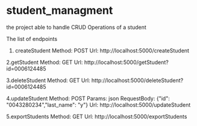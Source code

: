 # student_managment

the project able to handle CRUD Operations of a student

The list of endpoints 

1. createStudent
	Method: POST
	Url: http://localhost:5000/createStudent

2.getStudent 
	Method: GET
	Url: http://localhost:5000/getStudent?id=0006124485

3.deleteStudent 
	Method: GET
	Url: http://localhost:5000/deleteStudent?id=0006124485

4.updateStudent 
	Method: POST
	Params: json
	RequestBody: {"id": "0043280234","last_name": "y"}
	Url: http://localhost:5000/updateStudent

5.exportStudents
	Method: GET
	Url: http://localhost:5000/exportStudents
